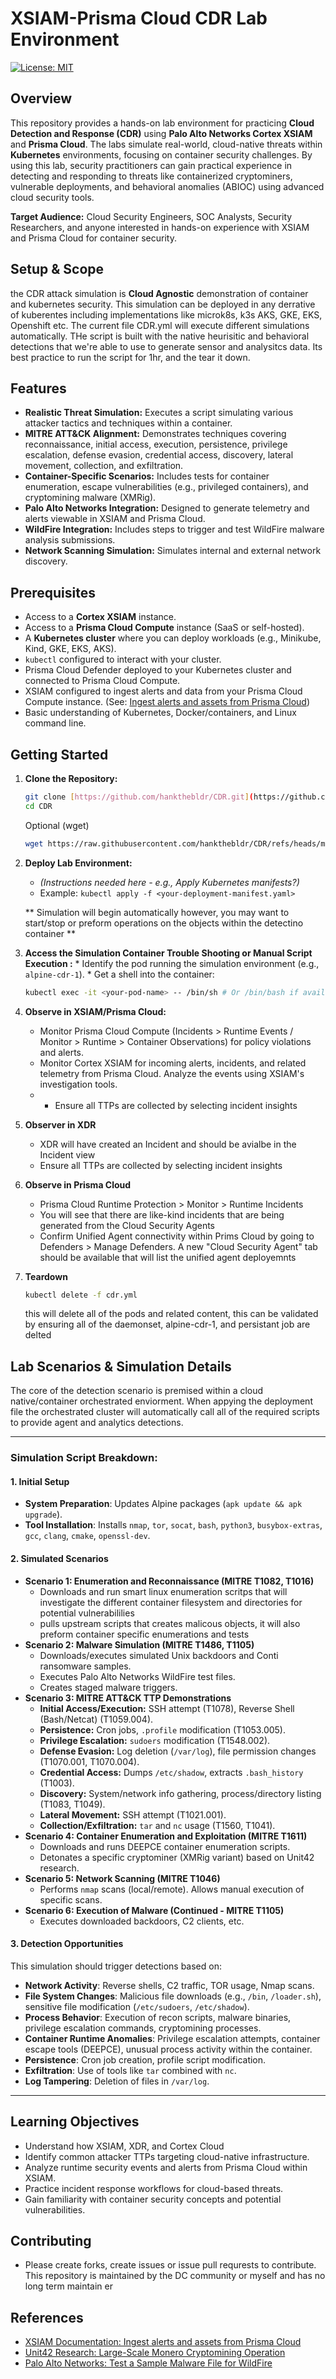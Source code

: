 # XSIAM-Prisma Cloud CDR Lab Environment

[![License: MIT](https://img.shields.io/badge/License-MIT-yellow.svg)](https://opensource.org/licenses/MIT)

## Overview

This repository provides a hands-on lab environment for practicing **Cloud Detection and Response (CDR)** using **Palo Alto Networks Cortex XSIAM** and **Prisma Cloud**. The labs simulate real-world, cloud-native threats within **Kubernetes** environments, focusing on container security challenges.
By using this lab, security practitioners can gain practical experience in detecting and responding to threats like containerized cryptominers, vulnerable deployments, and behavioral anomalies (ABIOC) using advanced cloud security tools.

**Target Audience:** Cloud Security Engineers, SOC Analysts, Security Researchers, and anyone interested in hands-on experience with XSIAM and Prisma Cloud for container security.

## Setup & Scope 
the CDR attack simulation is **Cloud Agnostic** demonstration of container and kubernetes security. This simulation can be deployed in any derrative of kuberentes including implementations like microk8s, k3s AKS, GKE, EKS, Openshift etc. The current file CDR.yml will execute different simulations automatically. THe script is built with the native heurisitic and behavioral detections that we're able to use to generate sensor and analysitcs data. Its best practice to run the script for 1hr, and the tear it down. 

## Features

* **Realistic Threat Simulation:** Executes a script simulating various attacker tactics and techniques within a container.
* **MITRE ATT&CK Alignment:** Demonstrates techniques covering reconnaissance, initial access, execution, persistence, privilege escalation, defense evasion, credential access, discovery, lateral movement, collection, and exfiltration.
* **Container-Specific Scenarios:** Includes tests for container enumeration, escape vulnerabilities (e.g., privileged containers), and cryptomining malware (XMRig).
* **Palo Alto Networks Integration:** Designed to generate telemetry and alerts viewable in XSIAM and Prisma Cloud.
* **WildFire Integration:** Includes steps to trigger and test WildFire malware analysis submissions.
* **Network Scanning Simulation:** Simulates internal and external network discovery.

## Prerequisites

* Access to a **Cortex XSIAM** instance.
* Access to a **Prisma Cloud Compute** instance (SaaS or self-hosted).
* A **Kubernetes cluster** where you can deploy workloads (e.g., Minikube, Kind, GKE, EKS, AKS).
* `kubectl` configured to interact with your cluster.
* Prisma Cloud Defender deployed to your Kubernetes cluster and connected to Prisma Cloud Compute.
* XSIAM configured to ingest alerts and data from your Prisma Cloud Compute instance. (See: [Ingest alerts and assets from Prisma Cloud](https://docs-cortex.paloaltonetworks.com/r/Cortex-XSIAM/Cortex-XSIAM-Documentation/Ingest-alerts-and-assets-from-Prisma-Cloud))
* Basic understanding of Kubernetes, Docker/containers, and Linux command line.

## Getting Started

1.  **Clone the Repository:**
    ```bash
    git clone [https://github.com/hankthebldr/CDR.git](https://github.com/hankthebldr/CDR.git)
    cd CDR
    ```
    Optional (wget)
    ``` bash
    wget https://raw.githubusercontent.com/hankthebldr/CDR/refs/heads/master/cdr.yml
    ```
3.  **Deploy Lab Environment:**
    * *(Instructions needed here - e.g., Apply Kubernetes manifests?)*
    * Example: `kubectl apply -f <your-deployment-manifest.yaml>`

    ** Simulation will begin automatically however, you may want to start/stop or preform operations on the objects within the detectino container **
      
6.    **Access the Simulation Container Trouble Shooting or Manual Script Execution :**
    * Identify the pod running the simulation environment (e.g., `alpine-cdr-1`).
    * Get a shell into the container:
        ```bash
        kubectl exec -it <your-pod-name> -- /bin/sh # Or /bin/bash if available
        ```

7.  **Observe in XSIAM/Prisma Cloud:**
    * Monitor Prisma Cloud Compute (Incidents > Runtime Events / Monitor > Runtime > Container Observations) for policy violations and alerts.
    * Monitor Cortex XSIAM for incoming alerts, incidents, and related telemetry from Prisma Cloud. Analyze the events using XSIAM's investigation tools.
    * * Ensure all TTPs are collected by selecting incident insights 
  
8. **Observer in XDR**
   * XDR will have created an Incident and should be avialbe in the Incident view
   * Ensure all TTPs are collected by selecting incident insights

9. **Observe in Prisma Cloud**
   * Prisma Cloud Runtime Protection > Monitor > Runtime Incidents
   * You will see that there are like-kind incidents that are being generated from the Cloud Security Agents
   * Confirm Unified Agent connectivity within Prims Cloud by going to Defenders > Manage Defenders. A new "Cloud Security Agent" tab should be available that will list the unified agent deployemnts 
  
11. **Teardown**
    ```bash
    kubectl delete -f cdr.yml
    ```
    this will delete all of the pods and related content, this can be validated by ensuring all of the daemonset, alpine-cdr-1, and persistant job are delted
    
## Lab Scenarios & Simulation Details

The core of the detection scenario is premised within a cloud native/container orchestrated enviorment. When appying the deployment file the orchestrated cluster will automatically call all of the required scripts to provide agent and analytics detections. 

---
### **Simulation Script Breakdown:**

#### **1. Initial Setup**
* **System Preparation**: Updates Alpine packages (`apk update && apk upgrade`).
* **Tool Installation**: Installs `nmap`, `tor`, `socat`, `bash`, `python3`, `busybox-extras`, `gcc`, `clang`, `cmake`, `openssl-dev`.

#### **2. Simulated Scenarios**

* **Scenario 1: Enumeration and Reconnaissance (MITRE T1082, T1016)**
    * Downloads and run smart linux enumeration scritps that will investigate the different container filesystem and directories for potential vulnerabililies
    * pulls upstream scripts that creates malicous objects, it will also preform container specific enumerations and tests
* **Scenario 2: Malware Simulation (MITRE T1486, T1105)**
    * Downloads/executes simulated Unix backdoors and Conti ransomware samples.
    * Executes Palo Alto Networks WildFire test files.
    * Creates staged malware triggers.
* **Scenario 3: MITRE ATT&CK TTP Demonstrations**
    * **Initial Access/Execution:** SSH attempt (T1078), Reverse Shell (Bash/Netcat) (T1059.004).
    * **Persistence:** Cron jobs, `.profile` modification (T1053.005).
    * **Privilege Escalation:** `sudoers` modification (T1548.002).
    * **Defense Evasion:** Log deletion (`/var/log`), file permission changes (T1070.001, T1070.004).
    * **Credential Access:** Dumps `/etc/shadow`, extracts `.bash_history` (T1003).
    * **Discovery:** System/network info gathering, process/directory listing (T1083, T1049).
    * **Lateral Movement:** SSH attempt (T1021.001).
    * **Collection/Exfiltration:** `tar` and `nc` usage (T1560, T1041).
* **Scenario 4: Container Enumeration and Exploitation (MITRE T1611)**
    * Downloads and runs DEEPCE container enumeration scripts.
    * Detonates a specific cryptominer (XMRig variant) based on Unit42 research.
* **Scenario 5: Network Scanning (MITRE T1046)**
    * Performs `nmap` scans (local/remote). Allows manual execution of specific scans.
* **Scenario 6: Execution of Malware (Continued - MITRE T1105)**
    * Executes downloaded backdoors, C2 clients, etc.

#### **3. Detection Opportunities**

This simulation should trigger detections based on:

* **Network Activity**: Reverse shells, C2 traffic, TOR usage, Nmap scans.
* **File System Changes**: Malicious file downloads (e.g., `/bin`, `/loader.sh`), sensitive file modification (`/etc/sudoers`, `/etc/shadow`).
* **Process Behavior**: Execution of recon scripts, malware binaries, privilege escalation commands, cryptomining processes.
* **Container Runtime Anomalies**: Privilege escalation attempts, container escape tools (DEEPCE), unusual process activity within the container.
* **Persistence**: Cron job creation, profile script modification.
* **Exfiltration**: Use of tools like `tar` combined with `nc`.
* **Log Tampering**: Deletion of files in `/var/log`.

---

## Learning Objectives

* Understand how XSIAM, XDR, and Cortex Cloud
* Identify common attacker TTPs targeting cloud-native infrastructure.
* Analyze runtime security events and alerts from Prisma Cloud within XSIAM.
* Practice incident response workflows for cloud-based threats.
* Gain familiarity with container security concepts and potential vulnerabilities.

## Contributing

* Please create forks, create issues or issue pull requrests to contribute. This repository is maintained by the DC community or myself and has no long term maintain er

## References

* [XSIAM Documentation: Ingest alerts and assets from Prisma Cloud](https://docs-cortex.paloaltonetworks.com/r/Cortex-XSIAM/Cortex-XSIAM-Documentation/Ingest-alerts-and-assets-from-Prisma-Cloud)
* [Unit42 Research: Large-Scale Monero Cryptomining Operation](https://unit42.paloaltonetworks.com/unit42-large-scale-monero-cryptocurrency-mining-operation-using-xmrig/)
* [Palo Alto Networks: Test a Sample Malware File for WildFire](https://docs.paloaltonetworks.com/advanced-wildfire/administration/configure-advanced-wildfire-analysis/verify-wildfire-submissions/test-a-sample-malware-file)
